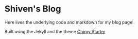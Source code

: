 # Shiven's Blog

Here lives the underlying code and markdown for my blog page!

Built using the Jekyll and the theme [Chirpy Starter](https://github.com/cotes2020/chirpy-starter)
